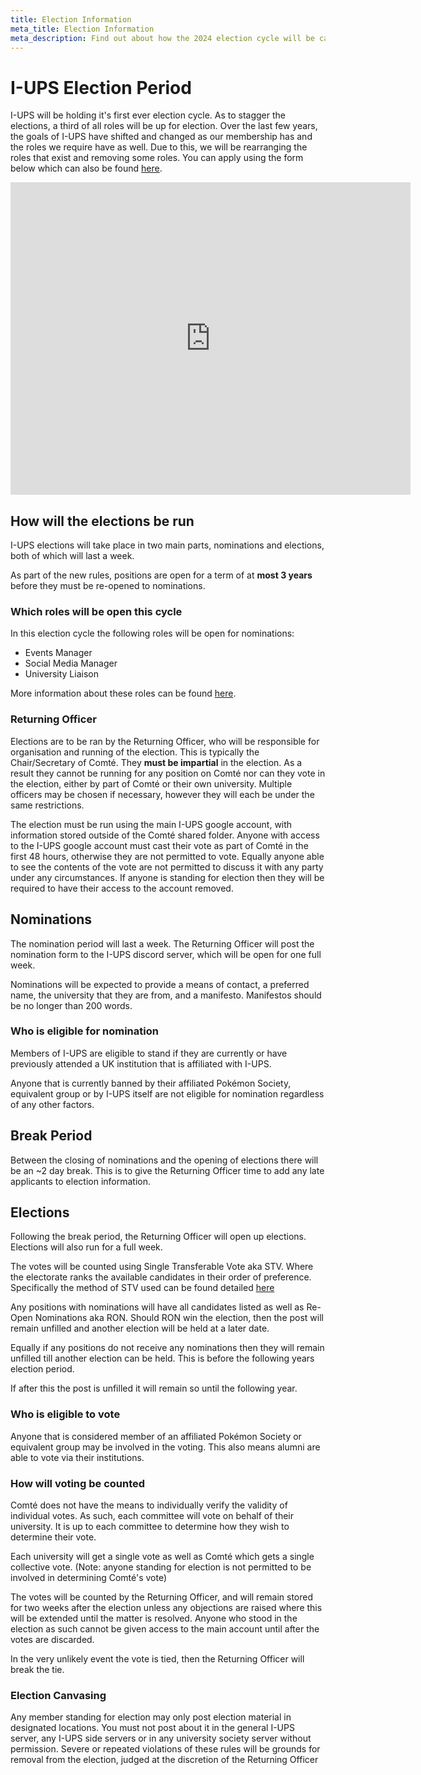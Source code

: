 ```yaml
---
title: Election Information 
meta_title: Election Information 
meta_description: Find out about how the 2024 election cycle will be carried out.
---
```


# I-UPS Election Period
I-UPS will be holding it's first ever election cycle. As to stagger the elections, a third of all roles will be up for election. Over the last few years, the goals of I-UPS have shifted and changed as our membership has and the roles we require have as well. Due to this, we will be rearranging the roles that exist and removing some roles. You can apply using the form below which can also be found [here](https://forms.gle/41zkTQjf8zHbqrNr5).

<iframe src="https://docs.google.com/forms/d/e/1FAIpQLScRZffqxqOfFSe8Ua9NFM1YEs0ZKnbMetJgBHdcWYRDw_xDqw/viewform?embedded=true" width="640" height="500" frameborder="0" marginheight="0" marginwidth="0">Loading…</iframe>

## How will the elections be run
I-UPS elections will take place in two main parts, nominations and elections, both of which will last a week. 

As part of the new rules, positions are open for a term of at **most 3 years** before they must be re-opened to nominations. 
### Which roles will be open this cycle
In this election cycle the following roles will be open for nominations:
- Events Manager
- Social Media Manager
- University Liaison

More information about these roles can be found [here](./Members%20of%20Comté).
### Returning Officer
Elections are to be ran by the Returning Officer, who will be responsible for organisation and running of the election. This is typically the Chair/Secretary of Comté. They **must be impartial** in the election. As a result they cannot be running for any position on Comté nor can they vote in the election, either by part of Comté or their own university. Multiple officers may be chosen if necessary, however they will each be under the same restrictions. 

The election must be run using the main I-UPS google account, with information stored outside of the Comté shared folder. Anyone with access to the I-UPS google account must cast their vote as part of Comté in the first 48 hours, otherwise they are not permitted to vote. Equally anyone able to see the contents of the vote are not permitted to discuss it with any party under any circumstances. If anyone is standing for election then they will be required to have their access to the account removed.
## Nominations
The nomination period will last a week. The Returning Officer will post the nomination form to the I-UPS discord server, which will be open for one full week. 

Nominations will be expected to provide a means of contact, a preferred name, the university that they are from, and a manifesto. Manifestos should be no longer than 200 words. 
### Who is eligible for nomination
Members of I-UPS are eligible to stand if they are currently or have previously attended a UK institution that is affiliated with I-UPS. 

Anyone that is currently banned by their affiliated Pokémon Society, equivalent group or by I-UPS itself are not eligible for nomination regardless of any other factors. 
## Break Period
Between the closing of nominations and the opening of elections there will be an ~2 day break. This is to give the Returning Officer time to add any late applicants to election information.
## Elections
Following the break period, the Returning Officer will open up elections. Elections will also run for a full week. 

The votes will be counted using Single Transferable Vote aka STV. Where the electorate ranks the available candidates in their order of preference. Specifically the method of STV used can be found detailed [here](https://www.electoral-reform.org.uk/voting-systems/types-of-voting-system/single-transferable-vote/)

Any positions with nominations will have all candidates listed as well as Re-Open Nominations aka RON. Should RON win the election, then the post will remain unfilled and another election will be held at a later date. 

Equally if any positions do not receive any nominations then they will remain unfilled till another election can be held. This is before the following years election period. 

If after this the post is unfilled it will remain so until the following year. 
### Who is eligible to vote
Anyone that is considered member of an affiliated Pokémon Society or equivalent group may be involved in the voting. This also means alumni are able to vote via their institutions. 
### How will voting be counted
Comté does not have the means to individually verify the validity of individual votes. As such, each committee will vote on behalf of their university. It is up to each committee to determine how they wish to determine their vote. 

Each university will get a single vote as well as Comté which gets a single collective vote. (Note: anyone standing for election is not permitted to be involved in determining Comté's vote)

The votes will be counted by the Returning Officer, and will remain stored for two weeks after the election unless any objections are raised where this will be extended until the matter is resolved. Anyone who stood in the election as such cannot be given access to the main account until after the votes are discarded. 

In the very unlikely event the vote is tied, then the Returning Officer will break the tie.
### Election Canvasing
Any member standing for election may only post election material in designated locations. You must not post about it in the general I-UPS server, any I-UPS side servers or in any university society server without permission. Severe or repeated violations of these rules will be grounds for removal from the election, judged at the discretion of the Returning Officer
